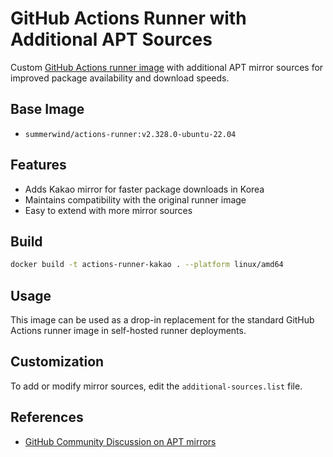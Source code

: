 # GitHub Actions Runner with Additional APT Sources

Custom [GitHub Actions runner image](https://github.com/actions/actions-runner-controller/tree/master/runner) with additional APT mirror sources for improved package availability and download speeds.

## Base Image

- `summerwind/actions-runner:v2.328.0-ubuntu-22.04`

## Features

- Adds Kakao mirror for faster package downloads in Korea
- Maintains compatibility with the original runner image
- Easy to extend with more mirror sources

## Build

```bash
docker build -t actions-runner-kakao . --platform linux/amd64
```

## Usage

This image can be used as a drop-in replacement for the standard GitHub Actions runner image in self-hosted runner deployments.

## Customization

To add or modify mirror sources, edit the `additional-sources.list` file.

## References

- [GitHub Community Discussion on APT mirrors](https://github.com/orgs/community/discussions/160684)

